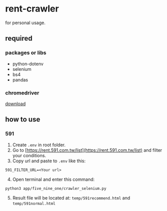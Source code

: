 # rent-crawler

for personal usage.

## required

### packages or libs

* python-dotenv
* selenium
* bs4
* pandas


### chromedriver

[download](https://sites.google.com/chromium.org/driver/downloads)

## how to use

### 591

1. Create `.env` in root folder.
2. Go to [https://rent.591.com.tw/list](https://rent.591.com.tw/list) and filter your conditions.
3. Copy url and paste to `.env` like this:

```
591_FILTER_URL=<Your url>
```

4. Open terminal and enter this command:

```
python3 app/five_nine_one/crawler_selenium.py
```

5. Result file will be located at: `temp/591recommend.html` and `temp/591normal.html`
